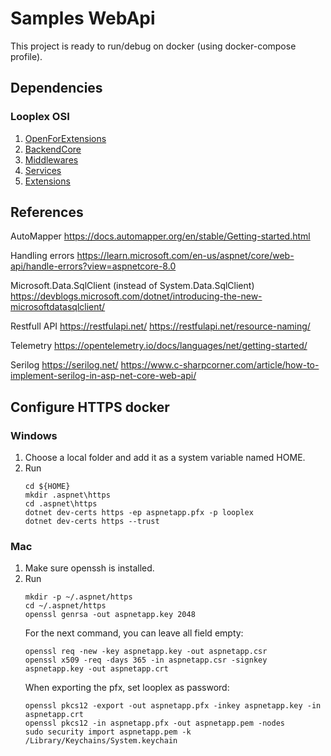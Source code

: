 ﻿# Samples WebApi

This project is ready to run/debug on docker (using docker-compose profile). 

## Dependencies

### Looplex OSI
1. [OpenForExtensions](https://github.com/looplex-osi/open-for-extension-dotnet)
1. [BackendCore](https://github.com/looplex-osi/backend-core-dotnet)
1. [Middlewares](https://github.com/looplex-osi/middlewares-dotnet)
1. [Services](https://github.com/looplex-osi/services-dotnet)
1. [Extensions](https://github.com/looplex-osi/extensions-dotnet)

## References

AutoMapper
https://docs.automapper.org/en/stable/Getting-started.html

Handling errors
https://learn.microsoft.com/en-us/aspnet/core/web-api/handle-errors?view=aspnetcore-8.0

Microsoft.Data.SqlClient (instead of System.Data.SqlClient)
https://devblogs.microsoft.com/dotnet/introducing-the-new-microsoftdatasqlclient/

Restfull API
https://restfulapi.net/
https://restfulapi.net/resource-naming/

Telemetry
https://opentelemetry.io/docs/languages/net/getting-started/

Serilog
https://serilog.net/
https://www.c-sharpcorner.com/article/how-to-implement-serilog-in-asp-net-core-web-api/

## Configure HTTPS docker

### Windows

1. Choose a local folder and add it as a system variable named HOME.
1. Run
   ```
   cd ${HOME}
   mkdir .aspnet\https
   cd .aspnet\https
   dotnet dev-certs https -ep aspnetapp.pfx -p looplex
   dotnet dev-certs https --trust
   ```

### Mac

1. Make sure openssh is installed.
1. Run
   ```
   mkdir -p ~/.aspnet/https
   cd ~/.aspnet/https
   openssl genrsa -out aspnetapp.key 2048
   ```
   For the next command, you can leave all field empty:
   ```
   openssl req -new -key aspnetapp.key -out aspnetapp.csr
   openssl x509 -req -days 365 -in aspnetapp.csr -signkey aspnetapp.key -out aspnetapp.crt
   
   ```
   When exporting the pfx, set looplex as password:
   ```
   openssl pkcs12 -export -out aspnetapp.pfx -inkey aspnetapp.key -in aspnetapp.crt
   openssl pkcs12 -in aspnetapp.pfx -out aspnetapp.pem -nodes
   sudo security import aspnetapp.pem -k /Library/Keychains/System.keychain
   ```